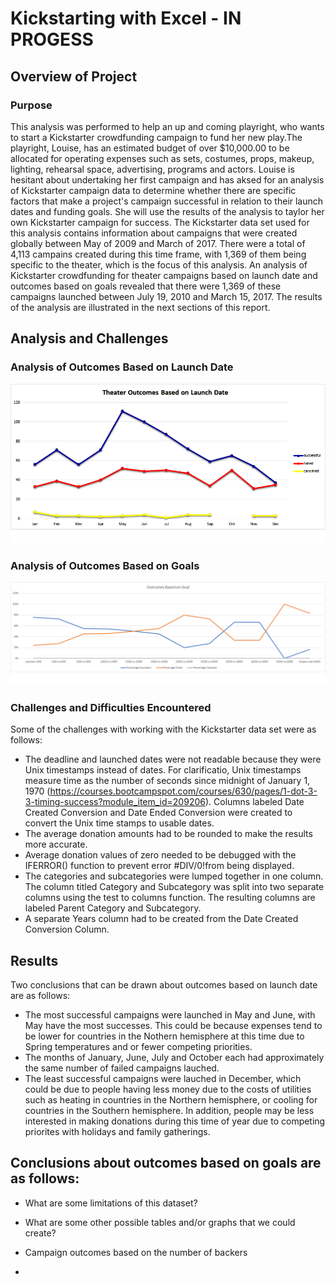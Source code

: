 # Kickstarting with Excel - IN PROGESS
## Overview of Project 
### Purpose
This analysis was performed to help an up and coming playright, who wants to start a Kickstarter crowdfunding campaign to fund her new play.The playright, Louise, has an estimated budget of over $10,000.00 to be allocated for operating expenses such as sets, costumes, props, makeup, lighting, rehearsal space, advertising, programs and actors. Louise is hesitant about undertaking her first campaign and has aksed for an analysis of Kickstarter campaign data to determine whether there are specific factors that make a project's campaign successful in relation to their launch dates and funding goals. She will use the results of the analysis to taylor her own Kickstarter campaign for success. The Kickstarter data set used for this analysis contains information about campaigns that were created globally between May of 2009 and March of 2017. There were a total of 4,113 campains created during this time frame, with 1,369 of them being specific to the theater, which is the focus of this analysis. An analysis of Kickstarter crowdfunding for theater campaigns based on launch date and outcomes based on goals revealed that there were 1,369 of these campaigns launched between July 19, 2010 and March 15, 2017. The results of the analysis are illustrated in the next sections of this report.   
## Analysis and Challenges
### Analysis of Outcomes Based on Launch Date
![Theater Outcomes vs Launch](https://github.com/LleeMcD/Kickstarter-Analysis/blob/main/Resources/Theater_Outcomes_vs_Launch.png)

### Analysis of Outcomes Based on Goals
![Outcomes vs Goals](https://github.com/LleeMcD/Kickstarter-Analysis/blob/main/Resources/Outcomes_vs_Goals.png)
### Challenges and Difficulties Encountered
Some of the challenges with working with the Kickstarter data set were as follows:
- The deadline and launched dates were not readable because they were Unix timestamps instead of dates. For clarificatio, Unix timestamps measure time as the number of seconds since midnight of January 1, 1970 (https://courses.bootcampspot.com/courses/630/pages/1-dot-3-3-timing-success?module_item_id=209206). Columns labeled Date Created Conversion and Date Ended Conversion were created to convert the Unix time stamps to usable dates. 
- The average donation amounts had to be rounded to make the results more accurate.
- Average donation values of zero needed to be debugged with the IFERROR() function to prevent error #DIV/0!from being displayed. 
- The categories and subcategories were lumped together in one column. The column titled Category and Subcategory was split into two separate columns using the test to columns function. The resulting columns are labeled Parent Category and Subcategory.
- A separate Years column had to be created from the Date Created Conversion Column.

## Results
Two conclusions that can be drawn about outcomes based on launch date are as follows:
- The most successful campaigns were launched in May and June, with May have the most successes. This could be because expenses tend to be lower for countries in the Nothern hemisphere at this time due to Spring temperatures and or fewer competing priorities.
- The months of January, June, July and October each had approximately the same number of failed campaigns lauched.
- The least successful campaigns were lauched in December, which could be due to people having less money due to the costs of utilities such as heating in countries in the Northern hemisphere, or cooling for countries in the Southern hemisphere. In addition, people may be less interested in making donations during this time of year due to competing priorites with holidays and family gatherings. 

Conclusions about outcomes based on goals are as follows:
- 
- What are some limitations of this dataset?

- What are some other possible tables and/or graphs that we could create?
- Campaign outcomes based on the number of backers
- 


